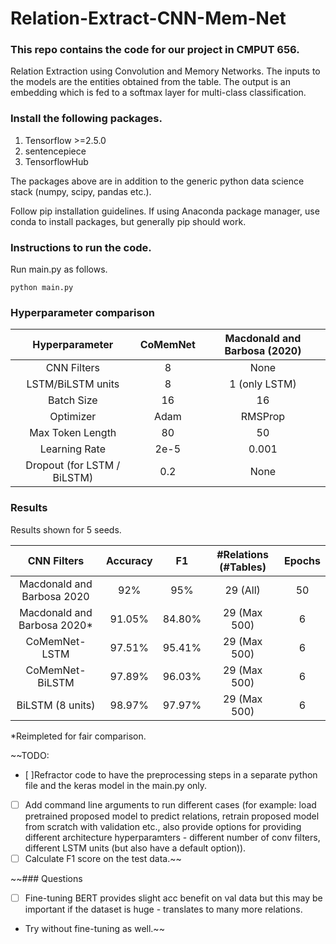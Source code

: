 # Relation-Extract-CNN-Mem-Net


### This repo contains the code for our project in CMPUT 656.
Relation Extraction using Convolution and Memory Networks.
The inputs to the models are the entities obtained from the table. The output is an embedding which is fed to a softmax layer for multi-class classification.



### Install the following packages.
1. Tensorflow >=2.5.0
2. sentencepiece
3. TensorflowHub

The packages above are in addition to the generic python data science stack (numpy, scipy, pandas etc.).

Follow pip installation guidelines. If using Anaconda package manager, use conda to install packages, but generally pip should work.

### Instructions to run the code.

Run main.py as follows.
```
python main.py
```

### Hyperparameter comparison

| Hyperparameter              | CoMemNet | Macdonald and Barbosa (2020) |
|:---------------------------:|:--------:|:----------------------------:|
| CNN Filters                 | 8        | None                         |
| LSTM/BiLSTM units           | 8        | 1 (only LSTM)                |
| Batch Size                  | 16       | 16                           |
| Optimizer                   | Adam     | RMSProp                      |
| Max Token Length            | 80       | 50                           |
| Learning Rate               | 2e-5     | 0.001                        |
| Dropout (for LSTM / BiLSTM) | 0.2      | None                         |



### Results
Results shown for 5 seeds.

| CNN Filters                 | Accuracy | F1     | #Relations (#Tables) | Epochs |
|:---------------------------:|:--------:|:------:|:--------------------:|:------:|
| Macdonald and Barbosa 2020  | 92%      | 95%    | 29 (All)             | 50     |
| Macdonald and Barbosa 2020* | 91.05%   | 84.80% | 29 (Max 500)         | 6      |
| CoMemNet-LSTM               | 97.51%   | 95.41% | 29 (Max 500)         | 6      |
| CoMemNet-BiLSTM             | 97.89%   | 96.03% | 29 (Max 500)         | 6      |
| BiLSTM (8 units)            | 98.97%   | 97.97% | 29 (Max 500)         | 6      |
*Reimpleted for fair comparison.


~~TODO:
- [ ]Refractor code to have the preprocessing steps in a separate python file and the keras model in the main.py only.
- [ ] Add command line arguments to run different cases (for example: load pretrained proposed model to predict relations, retrain proposed model from scratch with validation etc., also provide options for providing different architecture hyperparamters - different number of conv filters, different LSTM units (but also have a default option)).
- [ ] Calculate F1 score on the test data.~~

~~### Questions
- [ ] Fine-tuning BERT provides slight acc benefit on val data but this may be important if the dataset is huge - translates to many more relations.
- Try without fine-tuning as well.~~